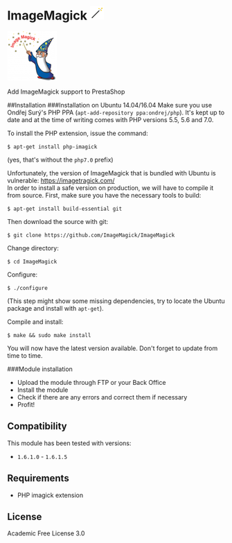 # ImageMagick ![ImageMagick](/logo.gif)
![ImageMagick](/logo.png)

Add ImageMagick support to PrestaShop

##Installation
###Installation on Ubuntu 14.04/16.04
Make sure you use Ondřej Surý's PHP PPA (`apt-add-repository ppa:ondrej/php`). It's kept up to date and at the time of writing comes with PHP versions 5.5, 5.6 and 7.0.
 
To install the PHP extension, issue the command:  
```shell
$ apt-get install php-imagick
```  
(yes, that's without the `php7.0` prefix)
 
Unfortunately, the version of ImageMagick that is bundled with Ubuntu is vulnerable: https://imagetragick.com/  
In order to install a safe version on production, we will have to compile it from source.
First, make sure you have the necessary tools to build:  
```shell
$ apt-get install build-essential git
```
 
Then download the source with git:  
```shell
$ git clone https://github.com/ImageMagick/ImageMagick
```
 
Change directory:  
```shell
$ cd ImageMagick
```
 
Configure:  
```shell
$ ./configure
```  
(This step might show some missing dependencies, try to locate the Ubuntu package and install with `apt-get`).
 
Compile and install:  
```shell
$ make && sudo make install
```
 
You will now have the latest version available. Don't forget to update from time to time.
 
###Module installation
- Upload the module through FTP or your Back Office
- Install the module
- Check if there are any errors and correct them if necessary
- Profit!

## Compatibility
This module has been tested with versions:
- `1.6.1.0` - `1.6.1.5`

## Requirements
- PHP imagick extension

## License
Academic Free License 3.0